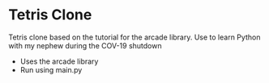 # Tetris Clone

Tetris clone based on the tutorial for the arcade library. 
Use to learn Python with my nephew during the COV-19 shutdown

- Uses the arcade library
- Run using main.py